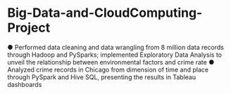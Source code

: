 # Big-Data-and-CloudComputing-Project
● Performed data cleaning and data wrangling from 8 million data records through Hadoop and PySparks; implemented Exploratory Data Analysis to unveil the relationship between environmental factors and crime rate
● Analyzed crime records in Chicago from dimension of time and place through PySpark and Hive SQL, presenting the results in Tableau dashboards

